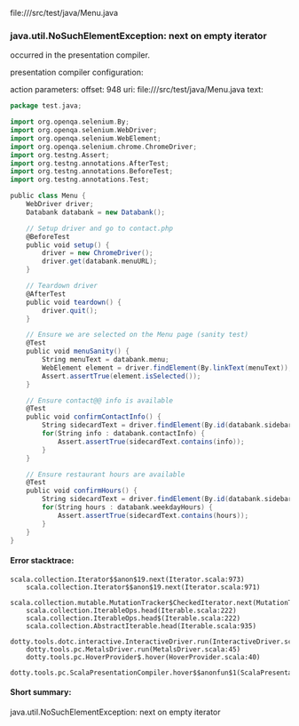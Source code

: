 file://<WORKSPACE>/src/test/java/Menu.java
### java.util.NoSuchElementException: next on empty iterator

occurred in the presentation compiler.

presentation compiler configuration:


action parameters:
offset: 948
uri: file://<WORKSPACE>/src/test/java/Menu.java
text:
```scala
package test.java;

import org.openqa.selenium.By;
import org.openqa.selenium.WebDriver;
import org.openqa.selenium.WebElement;
import org.openqa.selenium.chrome.ChromeDriver;
import org.testng.Assert;
import org.testng.annotations.AfterTest;
import org.testng.annotations.BeforeTest;
import org.testng.annotations.Test;

public class Menu {
	WebDriver driver;
    Databank databank = new Databank();

	// Setup driver and go to contact.php
    @BeforeTest
    public void setup() {
        driver = new ChromeDriver();
        driver.get(databank.menuURL);
    }

    // Teardown driver
    @AfterTest
    public void teardown() {
        driver.quit();
    }

	// Ensure we are selected on the Menu page (sanity test)
    @Test
    public void menuSanity() {
        String menuText = databank.menu;
        WebElement element = driver.findElement(By.linkText(menuText));
        Assert.assertTrue(element.isSelected());
    }

	// Ensure contact@@ info is available
    @Test
    public void confirmContactInfo() {
        String sidecardText = driver.findElement(By.id(databank.sidebarId)).getText();
		for(String info : databank.contactInfo) {
			Assert.assertTrue(sidecardText.contains(info));
		}
    }

	// Ensure restaurant hours are available
    @Test
    public void confirmHours() {
		String sidecardText = driver.findElement(By.id(databank.sidebarId)).getText();
		for(String hours : databank.weekdayHours) {
			Assert.assertTrue(sidecardText.contains(hours));
		}
    }
}

```



#### Error stacktrace:

```
scala.collection.Iterator$$anon$19.next(Iterator.scala:973)
	scala.collection.Iterator$$anon$19.next(Iterator.scala:971)
	scala.collection.mutable.MutationTracker$CheckedIterator.next(MutationTracker.scala:76)
	scala.collection.IterableOps.head(Iterable.scala:222)
	scala.collection.IterableOps.head$(Iterable.scala:222)
	scala.collection.AbstractIterable.head(Iterable.scala:935)
	dotty.tools.dotc.interactive.InteractiveDriver.run(InteractiveDriver.scala:164)
	dotty.tools.pc.MetalsDriver.run(MetalsDriver.scala:45)
	dotty.tools.pc.HoverProvider$.hover(HoverProvider.scala:40)
	dotty.tools.pc.ScalaPresentationCompiler.hover$$anonfun$1(ScalaPresentationCompiler.scala:376)
```
#### Short summary: 

java.util.NoSuchElementException: next on empty iterator